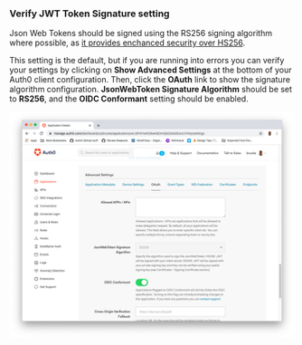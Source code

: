 <!-- markdownlint-disable MD002 MD041 -->

### Verify JWT Token Signature setting

Json Web Tokens should be signed using the RS256 signing algorithm where possible, as [it provides enchanced security over HS256](https://auth0.com/docs/tokens/concepts/signing-algorithms#our-recommendation).

This setting is the default, but if you are running into errors you can verify your settings by clicking on **Show Advanced Settings** at the bottom of your Auth0 client configuration. Then, click the **OAuth** link to show the signature algorithm configuration. **JsonWebToken Signature Algorithm** should be set to **RS256**, and the **OIDC Conformant** setting should be enabled.

![Token Signature Algorithm configuration](/media/articles/applications/token-signature-algorithm.png)
